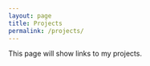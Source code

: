 ```yaml
---
layout: page
title: Projects
permalink: /projects/
---
```


This page will show links to my projects. 